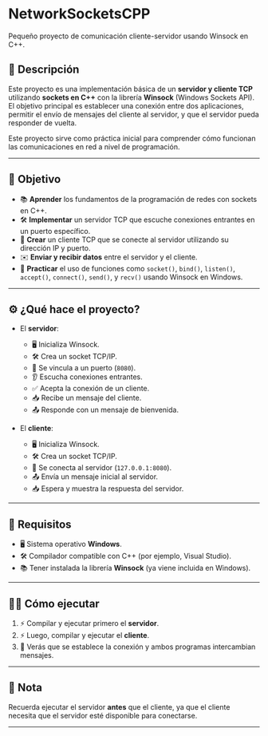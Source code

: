 # NetworkSocketsCPP
Pequeño proyecto de comunicación cliente-servidor usando Winsock en C++.

## 📄 Descripción
Este proyecto es una implementación básica de un **servidor y cliente TCP** utilizando **sockets en C++** con la librería **Winsock** (Windows Sockets API).  
El objetivo principal es establecer una conexión entre dos aplicaciones, permitir el envío de mensajes del cliente al servidor, y que el servidor pueda responder de vuelta.

Este proyecto sirve como práctica inicial para comprender cómo funcionan las comunicaciones en red a nivel de programación.

---

## 🎯 Objetivo
- 📚 **Aprender** los fundamentos de la programación de redes con sockets en C++.
- 🛠️ **Implementar** un servidor TCP que escuche conexiones entrantes en un puerto específico.
- 🤝 **Crear** un cliente TCP que se conecte al servidor utilizando su dirección IP y puerto.
- ✉️ **Enviar y recibir datos** entre el servidor y el cliente.
- 🧠 **Practicar** el uso de funciones como `socket()`, `bind()`, `listen()`, `accept()`, `connect()`, `send()`, y `recv()` usando Winsock en Windows.

---

## ⚙️ ¿Qué hace el proyecto?

- El **servidor**:
  - 🖥️ Inicializa Winsock.
  - 🛠️ Crea un socket TCP/IP.
  - 🔗 Se vincula a un puerto (`8080`).
  - 👂 Escucha conexiones entrantes.
  - ✅ Acepta la conexión de un cliente.
  - 📥 Recibe un mensaje del cliente.
  - 📤 Responde con un mensaje de bienvenida.

- El **cliente**:
  - 🖥️ Inicializa Winsock.
  - 🛠️ Crea un socket TCP/IP.
  - 🔗 Se conecta al servidor (`127.0.0.1:8080`).
  - 📤 Envía un mensaje inicial al servidor.
  - 📥 Espera y muestra la respuesta del servidor.

---

## 🧰 Requisitos
- 🖥️ Sistema operativo **Windows**.
- 🛠️ Compilador compatible con C++ (por ejemplo, Visual Studio).
- 📚 Tener instalada la librería **Winsock** (ya viene incluida en Windows).

---

## 🏃‍♂️ Cómo ejecutar

1. ⚡ Compilar y ejecutar primero el **servidor**.
2. ⚡ Luego, compilar y ejecutar el **cliente**.
3. 🎉 Verás que se establece la conexión y ambos programas intercambian mensajes.

---

## 📌 Nota
Recuerda ejecutar el servidor **antes** que el cliente, ya que el cliente necesita que el servidor esté disponible para conectarse.

---

